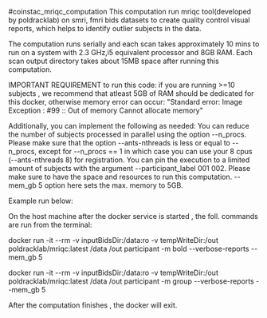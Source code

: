 #coinstac_mriqc_computation
This computation run mriqc tool(developed by poldracklab) on smri, fmri bids datasets to create quality control visual reports, which helps to identify outlier subjects in the data. 

The computation runs serially and each scan takes approximately 10 mins to run on a system with 2.3 GHz,i5 equivalent processor and 8GB RAM. Each scan output directory takes about 15MB space after running this computation. 

IMPORTANT REQUIREMENT to run this code:
if you are running >=10 subjects , we recommend that atleast 5GB of RAM should be dedicated for this docker, otherwise memory error can occur: 
"Standard error: Image Exception : #99 :: Out of memory
Cannot allocate memory"

Additionally, you can implement the following as needed:
You can reduce the number of subjects processed in parallel using the option --n_procs. Please make sure that the option --ants-nthreads is less or equal to --n_procs, except for --n_procs == 1 in which case you can use your 8 cpus (--ants-nthreads 8) for registration. You can pin the execution to a limited amount of subjects with the argument --participant_label 001 002.
Please make sure to have the space and resources to run this computation. --mem_gb 5 option here sets the max. memory to 5GB.

Example run below:

On the host machine after the docker service is started , the foll. commands are run from the terminal:

docker run -it --rm -v inputBidsDir:/data:ro -v tempWriteDir:/out poldracklab/mriqc:latest /data /out participant -m bold --verbose-reports --mem_gb 5

docker run -it --rm -v inputBidsDir:/data:ro -v tempWriteDir:/out poldracklab/mriqc:latest /data /out participant -m group --verbose-reports --mem_gb 5

After the computation finishes , the docker will exit.
